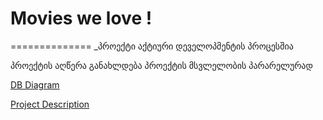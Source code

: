 ﻿# Movies we love !
==============
_პროექტი აქტიური დეველოპმენტის პროცესშია

პროექტის აღწერა განახლდება პროექტის მსვლელობის პარარელურად 

[DB Diagram](https://raw.github.com/cstprojects/movies-we-love/master/ProjectDescription/Movies%20We%20Love-diagram.png)

[Project Description](https://github.com/cstprojects/movies-we-love/blob/master/ProjectDescription/Movies%20We%20Love-description.pdf?raw=true)